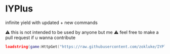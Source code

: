 # IYPlus
infinite yield with updated + new commands

⚠️ this is not intended to be used by anyone but me ⚠️
feel free to make a pull request if u wanna contribute

```lua
loadstring(game:HttpGet("https://raw.githubusercontent.com/zokluke/IYPlus/main/source")()
```
